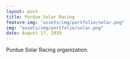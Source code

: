 ```yaml
---
layout: post
title: Purdue Solar Racing
feature-img: "assets/img/portfolio/solar.png"
img: "assets/img/portfolio/solar.png"
date: August 17, 2019
---
```


Purdue Solar Racing organization.

